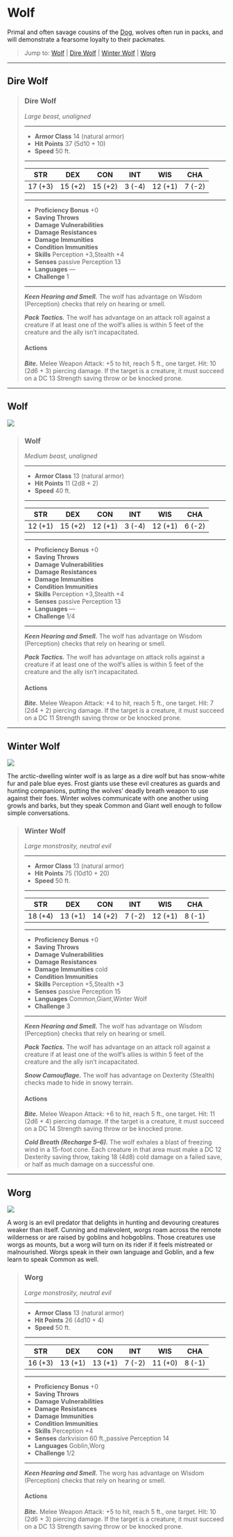 # Wolf
Primal and often savage cousins of the [Dog](Dog.md), wolves often run in packs, and will demonstrate a fearsome loyalty to their packmates.

> Jump to: [Wolf](#wolf-1) | [Dire Wolf](#dire-wolf) | [Winter Wolf](#winter-wolf) | [Worg](#worg)

---

## Dire Wolf

>### Dire Wolf
>*Large beast, unaligned*
>___
>- **Armor Class** 14 (natural armor)
>- **Hit Points** 37 (5d10 + 10)
>- **Speed** 50 ft.
>___
>|**STR**|**DEX**|**CON**|**INT**|**WIS**|**CHA**|
>|:---:|:---:|:---:|:---:|:---:|:---:|
>|17 (+3)|15 (+2)|15 (+2)|3 (-4)|12 (+1)|7 (-2)|
>
>___
>- **Proficiency Bonus** +0
>- **Saving Throws** 
>- **Damage Vulnerabilities** 
>- **Damage Resistances** 
>- **Damage Immunities** 
>- **Condition Immunities** 
>- **Skills** Perception +3,Stealth +4
>- **Senses** passive Perception 13
>- **Languages** —
>- **Challenge** 1
>___
>***Keen Hearing and Smell.*** The wolf has advantage on Wisdom (Perception) checks that rely on hearing or smell.
>
>***Pack Tactics.*** The wolf has advantage on an attack roll against a creature if at least one of the wolf’s allies is within 5 feet of the creature and the ally isn’t incapacitated.
>
>#### Actions
>***Bite.*** Melee Weapon Attack: +5 to hit, reach 5 ft., one target. Hit: 10 (2d6 + 3) piercing damage. If the target is a creature, it must succeed on a DC 13 Strength saving throw or be knocked prone.
>

---

## Wolf
![](Wolf.png)

>### Wolf
>*Medium beast, unaligned*
>___
>- **Armor Class** 13 (natural armor)
>- **Hit Points** 11 (2d8 + 2)
>- **Speed** 40 ft.
>___
>|**STR**|**DEX**|**CON**|**INT**|**WIS**|**CHA**|
>|:---:|:---:|:---:|:---:|:---:|:---:|
>|12 (+1)|15 (+2)|12 (+1)|3 (-4)|12 (+1)|6 (-2)|
>
>___
>- **Proficiency Bonus** +0
>- **Saving Throws** 
>- **Damage Vulnerabilities** 
>- **Damage Resistances** 
>- **Damage Immunities** 
>- **Condition Immunities** 
>- **Skills** Perception +3,Stealth +4
>- **Senses** passive Perception 13
>- **Languages** —
>- **Challenge** 1/4
>___
>***Keen Hearing and Smell.*** The wolf has advantage on Wisdom (Perception) checks that rely on hearing or smell.
>
>***Pack Tactics.*** The wolf has advantage on attack rolls against a creature if at least one of the wolf’s allies is within 5 feet of the creature and the ally isn’t incapacitated.
>
>#### Actions
>***Bite.*** Melee Weapon Attack: +4 to hit, reach 5 ft., one target. Hit: 7 (2d4 + 2) piercing damage. If the target is a creature, it must succeed on a DC 11 Strength saving throw or be knocked prone.
>

---

## Winter Wolf
![](Wolf-Winter.png)

The arctic-dwelling winter wolf is as large as a dire wolf but has snow-white fur and pale blue eyes. Frost giants use these evil creatures as guards and hunting companions, putting the wolves’ deadly breath weapon to use against their foes. Winter wolves communicate with one another using growls and barks, but they speak Common and Giant well enough to follow simple conversations.

>### Winter Wolf
>*Large monstrosity, neutral evil*
>___
>- **Armor Class** 13 (natural armor)
>- **Hit Points** 75 (10d10 + 20)
>- **Speed** 50 ft.
>___
>|**STR**|**DEX**|**CON**|**INT**|**WIS**|**CHA**|
>|:---:|:---:|:---:|:---:|:---:|:---:|
>|18 (+4)|13 (+1)|14 (+2)|7 (-2)|12 (+1)|8 (-1)|
>
>___
>- **Proficiency Bonus** +0
>- **Saving Throws** 
>- **Damage Vulnerabilities** 
>- **Damage Resistances** 
>- **Damage Immunities** cold
>- **Condition Immunities** 
>- **Skills** Perception +5,Stealth +3
>- **Senses** passive Perception 15
>- **Languages** Common,Giant,Winter Wolf
>- **Challenge** 3
>___
>***Keen Hearing and Smell.*** The wolf has advantage on Wisdom (Perception) checks that rely on hearing or smell.
>
>***Pack Tactics.*** The wolf has advantage on an attack roll against a creature if at least one of the wolf’s allies is within 5 feet of the creature and the ally isn’t incapacitated.
>
>***Snow Camouflage.*** The wolf has advantage on Dexterity (Stealth) checks made to hide in snowy terrain.
>
>#### Actions
>***Bite.*** Melee Weapon Attack: +6 to hit, reach 5 ft., one target. Hit: 11 (2d6 + 4) piercing damage. If the target is a creature, it must succeed on a DC 14 Strength saving throw or be knocked prone.
>
>***Cold Breath (Recharge 5–6).*** The wolf exhales a blast of freezing wind in a 15-foot cone. Each creature in that area must make a DC 12 Dexterity saving throw, taking 18 (4d8) cold damage on a failed save, or half as much damage on a successful one.
>

---

## Worg
![](Wolf-Worg.png)

A worg is an evil predator that delights in hunting and devouring creatures weaker than itself. Cunning and malevolent, worgs roam across the remote wilderness or are raised by goblins and hobgoblins. Those creatures use worgs as mounts, but a worg will turn on its rider if it feels mistreated or malnourished. Worgs speak in their own language and Goblin, and a few learn to speak Common as well.

>### Worg
>*Large monstrosity, neutral evil*
>___
>- **Armor Class** 13 (natural armor)
>- **Hit Points** 26 (4d10 + 4)
>- **Speed** 50 ft.
>___
>|**STR**|**DEX**|**CON**|**INT**|**WIS**|**CHA**|
>|:---:|:---:|:---:|:---:|:---:|:---:|
>|16 (+3)|13 (+1)|13 (+1)|7 (-2)|11 (+0)|8 (-1)|
>
>___
>- **Proficiency Bonus** +0
>- **Saving Throws** 
>- **Damage Vulnerabilities** 
>- **Damage Resistances** 
>- **Damage Immunities** 
>- **Condition Immunities** 
>- **Skills** Perception +4
>- **Senses** darkvision 60 ft.,passive Perception 14
>- **Languages** Goblin,Worg
>- **Challenge** 1/2
>___
>***Keen Hearing and Smell.*** The worg has advantage on Wisdom (Perception) checks that rely on hearing or smell.
>
>#### Actions
>***Bite.*** Melee Weapon Attack: +5 to hit, reach 5 ft., one target. Hit: 10 (2d6 + 3) piercing damage. If the target is a creature, it must succeed on a DC 13 Strength saving throw or be knocked prone.
>
